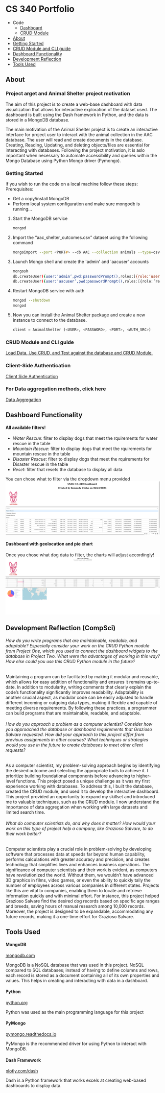 # CS 340 Portfolio
- Code
    - [Dashboard](ProjectTwoDashboard.ipynb)
    - [CRUD Module](module/animal_shelter.py)
- [About](#about)
- [Getting Started](#getting-started)
- [CRUD Module and CLI guide](#crud-module-and-cli-guide)
- [Dashboard Functionality](#dashboard-functionality)
- [Development Reflection](#development-reflection-compsci)
- [Tools Used](#tools-used)

## About 

### Project arget and  Animal Shelter project motivation
The aim of this project is to create a web-base dashboard with data visualization that allows for interactive exploration of the dataset used. The dashboard is built using the Dash framework in Python, and the data is stored in a MongoDB database. 

The main motivation of the Animal Shelter project is to create an interactive interface for project user to interact with the animal collection in the AAC database. The user will read and create documents in the database. Creating, Reading, Updating, and deleting objects/files are essential for interacting with databases. Following the project motivation, it is aslo important when necessary to automate accessibility and queries within the Mongo Database using Python Mongo driver (Pymongo). 

### Getting Started
If you wish to run the code on a local machine follow these steps: <br>
Prerequisites:
- Get a copy/install MongoDB
- Perform local system configuration and make sure mongodb is running...
1. Start the MongoDB service
    
    ```zsh
    mongod
    ```
2. Import the “aac_shelter_outcomes.csv” dataset using the following command
    ```zsh
    mongoimport --port <PORT#> --db AAC --collection animals --type=csv --headerline  <PATH_TO_CSV>aac_shelter_outcomes.csv
    ```
3. Launch Mongo shell and create the 'admin' and 'aacuser' accounts

    ```zsh
    mongosh
    db.createUser({user:’admin’,pwd:passwordPrompt(),roles:[{role:’userAdminAnyDatabase’,db:’admin’},’readWriteAnyDatabase’]})
    db.createUser({user:’aacuser’,pwd:passwordPrompt(),roles:[{role:’readWrite’,db:’AAC’ }]})
    ```
4. Restart MongoDB service with auth
    ```zsh
    mongod --shutdown
    mongod
    ```
5.  Now you can install the Animal Shelter package and create a new instance to connect to the database.
    ```python
    client = AnimalShelter (<USER>, <PASSWORD>, <PORT>, <AUTH_SRC>)
    ```

### CRUD Module and CLI guide
[Load Data, Use CRUD, and Test against the database and CRUD Module.](docs/Project_One_Readme.pdf)

### Client-Side Authentication
[Client Side Authentication](docs/5-2-Assignment_Client-Side-Authentication.pdf)

### For Data aggregation methods, click here
[Data Aggregation](docs/8-1_Data-Aggregation-Pipeline.pdf)

## Dashboard Functionality

#### All available filters!
- _Water Rescue_: filter to display dogs that meet the rquirements for water rescue in the table
- _Mountain Rescue_: filter to display dogs that meet the rquirements for mountain rescue in the table
- _Disaster Rescue_: filter to display dogs that meet the rquirements for Disaster rescue in the table
- _Reset_: filter that resets the database to display all data

You can chose what to filter via the dropdown  menu provided
![Filter Data](docs/img/interactive_dash.png)

#### Dashboard with geolocation and pie chart
Once you chose what dog data to filter, the charts will adjust accordingly!
![Filtered Data and Charts](docs/img/dashboard0.png)

## Development Reflection (CompSci)

###### How do you write programs that are maintainable, readable, and adaptable? Especially consider your work on the CRUD Python module from Project One, which you used to connect the dashboard widgets to the database in Project Two. What were the advantages of working in this way? How else could you use this CRUD Python module in the future?

Maintaining a program can be facilitated by making it modular and reusable, which allows for easy addition of functionality and ensures it remains up-to-date. In addition to modularity, writing comments that clearly explain the code’s functionality significantly improves readability. Adaptability is another crucial aspect, as modular code can be easily adjusted to handle different incoming or outgoing data types, making it flexible and capable of meeting diverse requirements. By following these practices, a programmer can build programs that are maintainable, readable, and adaptable.

###### How do you approach a problem as a computer scientist? Consider how you approached the database or dashboard requirements that Grazioso Salvare requested. How did your approach to this project differ from previous assignments in other courses? What techniques or strategies would you use in the future to create databases to meet other client requests?

As a computer scientist, my problem-solving approach begins by identifying the desired outcome and selecting the appropriate tools to achieve it. I prioritize building foundational components before advancing to higher-level functions. This project posed a unique challenge as it was my first experience working with databases. To address this, I built the database, created the CRUD module, and used it to develop the interactive dashboard. This project provided an opportunity to expand my skillset and introduced me to valuable techniques, such as the CRUD module. I now understand the importance of data aggregation when working with large datasets and limited search time.

###### What do computer scientists do, and why does it matter? How would your work on this type of project help a company, like Grazioso Salvare, to do their work better?

Computer scientists play a crucial role in problem-solving by developing software that processes data at speeds far beyond human capability, performs calculations with greater accuracy and precision, and creates technology that simplifies lives and enhances business operations. The significance of computer scientists and their work is evident, as computers have revolutionized the world. Without them, we wouldn’t have advanced 3D graphics in films, video games, or even the ability to quickly tally the number of employees across various companies in different states. Projects like this are vital to companies, enabling them to locate and retrieve information quickly and with minimal effort. For instance, this project helped Grazioso Salvare find the desired dog records based on specific age ranges and breeds, saving hours of manual research among 10,000 records. Moreover, the project is designed to be expandable, accommodating any future records, making it a one-time effort for Grazioso Salvare.

## Tools Used

#### MongoDB

[mongodb.com](https://www.mongodb.com)

MongoDB is a NoSQL database that was used in this project. NoSQL compared to SQL databases; instead of having to define columns and rows, each record is stored as a document containing all of its own properties and values. This helps in creating and interacting with data in a dashboard.

#### Python

[python.org](https://www.python.org)

Python was used as the main programming language for this project

#### PyMongo

[pymongo.readthedocs.io](https://pymongo.readthedocs.io/en/stable/)

PyMongo is the recommended driver for using Python to interact with MongoDB.

#### Dash Framework

[plotly.com/dash](https://plotly.com/dash/)

Dash is a Python framework that works excels at creating web-based dashboards to display data.
